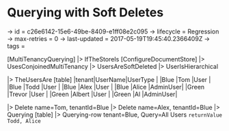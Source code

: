 # Querying with Soft Deletes

-> id = c26e6142-15e6-49be-8409-e1ff08e2c095
-> lifecycle = Regression
-> max-retries = 0
-> last-updated = 2017-05-19T19:45:40.2366409Z
-> tags = 

[MultiTenancyQuerying]
|> IfTheStoreIs
    [ConfigureDocumentStore]
    |> UsesConjoinedMultiTenancy
    |> UsersAreSoftDeleted
    |> UserIsHierarchical

|> TheUsersAre
    [table]
    |tenant|UserName|UserType |
    |Blue  |Tom     |User     |
    |Blue  |Todd    |User     |
    |Blue  |Alex    |User     |
    |Blue  |Alice   |AdminUser|
    |Green |Trevor  |User     |
    |Green |Albert  |User     |
    |Green |Al      |AdminUser|

|> Delete name=Tom, tenantId=Blue
|> Delete name=Alex, tenantId=Blue
|> Querying
    [table]
    |> Querying-row tenant=Blue, Query=All Users
    ``` returnValue
    Todd, Alice
    ```


~~~
